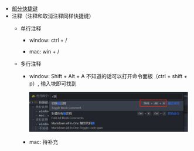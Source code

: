 - [部分快捷键](https://juejin.cn/post/6844903693741981709)
- 注释（注释和取消注释同样快捷键）
  - 单行注释

    - window:  ctrl + /

    - mac:  win + /

  - 多行注释

    - window: Shift + Alt + A 
      不知道的话可以打开命令面板（ctrl + shift + p）, 输入块即可找到

      ![1605843361988](images/1605843361988.png)

    - mac: 待补充

